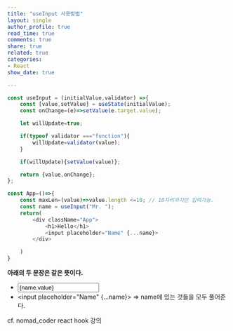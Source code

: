 ```yaml
---
title: "useInput 사용방법"
layout: single
author_profile: true
read_time: true
comments: true
share: true
related: true
categories:
- React
show_date: true

---
```


```js
const useInput = (initialValue,validator) =>{
    const [value,setValue] = useState(initialValue);
    const onChange=(e)=>setValue(e.target.value);

    let willUpdate=true;

    if(typeof validator ==="function"){
        willUpdate=validator(value);
    }

    if(willUpdate){setValue(value)};

    return {value,onChange};
};

const App=()=>{
    const maxLen=(value)=>value.length <=10; // 10자리까지만 입력가능.
    const name = useInput("Mr. ");
    return(
        <div className="App">
            <h1>Hello</h1>
            <input placeholder="Name" {...name}> 
        </div>

    )
}
``` 

__아래의 두 문장은 같은 뜻이다.__
- <input placeholder="Name" value={name.value} onChange={name.onChange}> 
- <input placeholder="Name" {...name}> => name에 있는 것들을 모두 풀어준다.

cf. nomad_coder react hook 강의